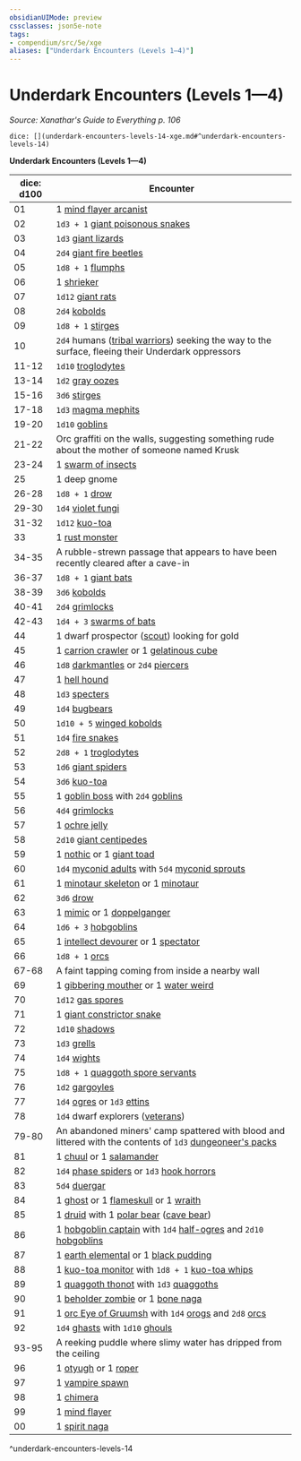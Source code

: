 ```yaml
---
obsidianUIMode: preview
cssclasses: json5e-note
tags:
- compendium/src/5e/xge
aliases: ["Underdark Encounters (Levels 1—4)"]
---
```

# Underdark Encounters (Levels 1—4)
*Source: Xanathar's Guide to Everything p. 106* 

`dice: [](underdark-encounters-levels-14-xge.md#^underdark-encounters-levels-14)`

**Underdark Encounters (Levels 1—4)**

| dice: d100 | Encounter |
|------------|-----------|
| 01 | 1 [mind flayer arcanist](/3-Mechanics/CLI/bestiary/aberration/mind-flayer-arcanist.md) |
| 02 | `1d3 + 1` [giant poisonous snakes](/3-Mechanics/CLI/bestiary/beast/giant-poisonous-snake.md) |
| 03 | `1d3` [giant lizards](/3-Mechanics/CLI/bestiary/beast/giant-lizard.md) |
| 04 | `2d4` [giant fire beetles](/3-Mechanics/CLI/bestiary/beast/giant-fire-beetle.md) |
| 05 | `1d8 + 1` [flumphs](/3-Mechanics/CLI/bestiary/aberration/flumph.md) |
| 06 | 1 [shrieker](/3-Mechanics/CLI/bestiary/plant/shrieker.md) |
| 07 | `1d12` [giant rats](/3-Mechanics/CLI/bestiary/beast/giant-rat.md) |
| 08 | `2d4` [kobolds](/3-Mechanics/CLI/bestiary/humanoid/kobold.md) |
| 09 | `1d8 + 1` [stirges](/3-Mechanics/CLI/bestiary/beast/stirge.md) |
| 10 | `2d4` humans ([tribal warriors](/3-Mechanics/CLI/bestiary/humanoid/tribal-warrior.md)) seeking the way to the surface, fleeing their Underdark oppressors |
| 11-12 | `1d10` [troglodytes](/3-Mechanics/CLI/bestiary/humanoid/troglodyte.md) |
| 13-14 | `1d2` [gray oozes](/3-Mechanics/CLI/bestiary/ooze/gray-ooze.md) |
| 15-16 | `3d6` [stirges](/3-Mechanics/CLI/bestiary/beast/stirge.md) |
| 17-18 | `1d3` [magma mephits](/3-Mechanics/CLI/bestiary/elemental/magma-mephit.md) |
| 19-20 | `1d10` [goblins](/3-Mechanics/CLI/bestiary/humanoid/goblin.md) |
| 21-22 | Orc graffiti on the walls, suggesting something rude about the mother of someone named Krusk |
| 23-24 | 1 [swarm of insects](/3-Mechanics/CLI/bestiary/beast/swarm-of-insects.md) |
| 25 | 1 deep gnome |
| 26-28 | `1d8 + 1` [drow](/3-Mechanics/CLI/bestiary/humanoid/drow.md) |
| 29-30 | `1d4` [violet fungi](/3-Mechanics/CLI/bestiary/plant/violet-fungus.md) |
| 31-32 | `1d12` [kuo-toa](/3-Mechanics/CLI/bestiary/humanoid/kuo-toa.md) |
| 33 | 1 [rust monster](/3-Mechanics/CLI/bestiary/monstrosity/rust-monster.md) |
| 34-35 | A rubble-strewn passage that appears to have been recently cleared after a cave-in |
| 36-37 | `1d8 + 1` [giant bats](/3-Mechanics/CLI/bestiary/beast/giant-bat.md) |
| 38-39 | `3d6` [kobolds](/3-Mechanics/CLI/bestiary/humanoid/kobold.md) |
| 40-41 | `2d4` [grimlocks](/3-Mechanics/CLI/bestiary/humanoid/grimlock.md) |
| 42-43 | `1d4 + 3` [swarms of bats](/3-Mechanics/CLI/bestiary/beast/swarm-of-bats.md) |
| 44 | 1 dwarf prospector ([scout](/3-Mechanics/CLI/bestiary/humanoid/scout.md)) looking for gold |
| 45 | 1 [carrion crawler](/3-Mechanics/CLI/bestiary/monstrosity/carrion-crawler.md) or 1 [gelatinous cube](/3-Mechanics/CLI/bestiary/ooze/gelatinous-cube.md) |
| 46 | `1d8` [darkmantles](/3-Mechanics/CLI/bestiary/monstrosity/darkmantle.md) or `2d4` [piercers](/3-Mechanics/CLI/bestiary/monstrosity/piercer.md) |
| 47 | 1 [hell hound](/3-Mechanics/CLI/bestiary/fiend/hell-hound.md) |
| 48 | `1d3` [specters](/3-Mechanics/CLI/bestiary/undead/specter.md) |
| 49 | `1d4` [bugbears](/3-Mechanics/CLI/bestiary/humanoid/bugbear.md) |
| 50 | `1d10 + 5` [winged kobolds](/3-Mechanics/CLI/bestiary/humanoid/winged-kobold.md) |
| 51 | `1d4` [fire snakes](/3-Mechanics/CLI/bestiary/elemental/fire-snake.md) |
| 52 | `2d8 + 1` [troglodytes](/3-Mechanics/CLI/bestiary/humanoid/troglodyte.md) |
| 53 | `1d6` [giant spiders](/3-Mechanics/CLI/bestiary/beast/giant-spider.md) |
| 54 | `3d6` [kuo-toa](/3-Mechanics/CLI/bestiary/humanoid/kuo-toa.md) |
| 55 | 1 [goblin boss](/3-Mechanics/CLI/bestiary/humanoid/goblin-boss.md) with `2d4` [goblins](/3-Mechanics/CLI/bestiary/humanoid/goblin.md) |
| 56 | `4d4` [grimlocks](/3-Mechanics/CLI/bestiary/humanoid/grimlock.md) |
| 57 | 1 [ochre jelly](/3-Mechanics/CLI/bestiary/ooze/ochre-jelly.md) |
| 58 | `2d10` [giant centipedes](/3-Mechanics/CLI/bestiary/beast/giant-centipede.md) |
| 59 | 1 [nothic](/3-Mechanics/CLI/bestiary/aberration/nothic.md) or 1 [giant toad](/3-Mechanics/CLI/bestiary/beast/giant-toad.md) |
| 60 | `1d4` [myconid adults](/3-Mechanics/CLI/bestiary/plant/myconid-adult.md) with `5d4` [myconid sprouts](/3-Mechanics/CLI/bestiary/plant/myconid-sprout.md) |
| 61 | 1 [minotaur skeleton](/3-Mechanics/CLI/bestiary/undead/minotaur-skeleton.md) or 1 [minotaur](/3-Mechanics/CLI/bestiary/monstrosity/minotaur.md) |
| 62 | `3d6` [drow](/3-Mechanics/CLI/bestiary/humanoid/drow.md) |
| 63 | 1 [mimic](/3-Mechanics/CLI/bestiary/monstrosity/mimic.md) or 1 [doppelganger](/3-Mechanics/CLI/bestiary/monstrosity/doppelganger.md) |
| 64 | `1d6 + 3` [hobgoblins](/3-Mechanics/CLI/bestiary/humanoid/hobgoblin.md) |
| 65 | 1 [intellect devourer](/3-Mechanics/CLI/bestiary/aberration/intellect-devourer.md) or 1 [spectator](/3-Mechanics/CLI/bestiary/aberration/spectator.md) |
| 66 | `1d8 + 1` [orcs](/3-Mechanics/CLI/bestiary/humanoid/orc.md) |
| 67-68 | A faint tapping coming from inside a nearby wall |
| 69 | 1 [gibbering mouther](/3-Mechanics/CLI/bestiary/aberration/gibbering-mouther.md) or 1 [water weird](/3-Mechanics/CLI/bestiary/elemental/water-weird.md) |
| 70 | `1d12` [gas spores](/3-Mechanics/CLI/bestiary/plant/gas-spore.md) |
| 71 | 1 [giant constrictor snake](/3-Mechanics/CLI/bestiary/beast/giant-constrictor-snake.md) |
| 72 | `1d10` [shadows](/3-Mechanics/CLI/bestiary/undead/shadow.md) |
| 73 | `1d3` [grells](/3-Mechanics/CLI/bestiary/aberration/grell.md) |
| 74 | `1d4` [wights](/3-Mechanics/CLI/bestiary/undead/wight.md) |
| 75 | `1d8 + 1` [quaggoth spore servants](/3-Mechanics/CLI/bestiary/plant/quaggoth-spore-servant.md) |
| 76 | `1d2` [gargoyles](/3-Mechanics/CLI/bestiary/elemental/gargoyle.md) |
| 77 | `1d4` [ogres](/3-Mechanics/CLI/bestiary/giant/ogre.md) or `1d3` [ettins](/3-Mechanics/CLI/bestiary/giant/ettin.md) |
| 78 | `1d4` dwarf explorers ([veterans](/3-Mechanics/CLI/bestiary/humanoid/veteran.md)) |
| 79-80 | An abandoned miners' camp spattered with blood and littered with the contents of `1d3` [dungeoneer's packs](/3-Mechanics/CLI/items/dungeoneers-pack.md) |
| 81 | 1 [chuul](/3-Mechanics/CLI/bestiary/aberration/chuul.md) or 1 [salamander](/3-Mechanics/CLI/bestiary/elemental/salamander.md) |
| 82 | `1d4` [phase spiders](/3-Mechanics/CLI/bestiary/monstrosity/phase-spider.md) or `1d3` [hook horrors](/3-Mechanics/CLI/bestiary/monstrosity/hook-horror.md) |
| 83 | `5d4` [duergar](/3-Mechanics/CLI/bestiary/humanoid/duergar.md) |
| 84 | 1 [ghost](/3-Mechanics/CLI/bestiary/undead/ghost.md) or 1 [flameskull](/3-Mechanics/CLI/bestiary/undead/flameskull.md) or 1 [wraith](/3-Mechanics/CLI/bestiary/undead/wraith.md) |
| 85 | 1 [druid](/3-Mechanics/CLI/bestiary/humanoid/druid.md) with 1 [polar bear](/3-Mechanics/CLI/bestiary/beast/polar-bear.md) ([cave bear](/3-Mechanics/CLI/bestiary/beast/cave-bear.md)) |
| 86 | 1 [hobgoblin captain](/3-Mechanics/CLI/bestiary/humanoid/hobgoblin-captain.md) with `1d4` [half-ogres](/3-Mechanics/CLI/bestiary/giant/half-ogre-ogrillon.md) and `2d10` [hobgoblins](/3-Mechanics/CLI/bestiary/humanoid/hobgoblin.md) |
| 87 | 1 [earth elemental](/3-Mechanics/CLI/bestiary/elemental/earth-elemental.md) or 1 [black pudding](/3-Mechanics/CLI/bestiary/ooze/black-pudding.md) |
| 88 | 1 [kuo-toa monitor](/3-Mechanics/CLI/bestiary/humanoid/kuo-toa-monitor.md) with `1d8 + 1` [kuo-toa whips](/3-Mechanics/CLI/bestiary/humanoid/kuo-toa-whip.md) |
| 89 | 1 [quaggoth thonot](/3-Mechanics/CLI/bestiary/humanoid/quaggoth-thonot.md) with `1d3` [quaggoths](/3-Mechanics/CLI/bestiary/humanoid/quaggoth.md) |
| 90 | 1 [beholder zombie](/3-Mechanics/CLI/bestiary/undead/beholder-zombie.md) or 1 [bone naga](/3-Mechanics/CLI/bestiary/undead/bone-naga-guardian.md) |
| 91 | 1 [orc Eye of Gruumsh](/3-Mechanics/CLI/bestiary/humanoid/orc-eye-of-gruumsh.md) with `1d4` [orogs](/3-Mechanics/CLI/bestiary/humanoid/orog.md) and `2d8` [orcs](/3-Mechanics/CLI/bestiary/humanoid/orc.md) |
| 92 | `1d4` [ghasts](/3-Mechanics/CLI/bestiary/undead/ghast.md) with `1d10` [ghouls](/3-Mechanics/CLI/bestiary/undead/ghoul.md) |
| 93-95 | A reeking puddle where slimy water has dripped from the ceiling |
| 96 | 1 [otyugh](/3-Mechanics/CLI/bestiary/aberration/otyugh.md) or 1 [roper](/3-Mechanics/CLI/bestiary/monstrosity/roper.md) |
| 97 | 1 [vampire spawn](/3-Mechanics/CLI/bestiary/undead/vampire-spawn.md) |
| 98 | 1 [chimera](/3-Mechanics/CLI/bestiary/monstrosity/chimera.md) |
| 99 | 1 [mind flayer](/3-Mechanics/CLI/bestiary/aberration/mind-flayer.md) |
| 00 | 1 [spirit naga](/3-Mechanics/CLI/bestiary/monstrosity/spirit-naga.md) |
^underdark-encounters-levels-14